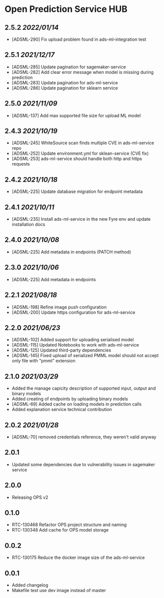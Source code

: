 # Open Prediction Service HUB

## 2.5.2 _2022/01/14_

* [ADSML-290] Fix upload problem found in ads-ml-integration test

## 2.5.1 _2021/12/17_

* [ADSML-285] Update pagination for sagemaker-service
* [ADSML-282] Add clear error message when model is missing during prediction
* [ADSML-283] Update pagination for ads-ml-service
* [ADSML-286] Update pagination for sklearn service

## 2.5.0 _2021/11/09_

* [ADSML-137] Add max supported file size for upload ML model

## 2.4.3 _2021/10/19_

* [ADSML-245] WhiteSource scan finds multiple CVE in ads-ml-service repo
* [ADSML-252] Update environment.yml for sklean-service (CVE fix)
* [ADSML-253] ads-ml-service should handle both http and https requests

## 2.4.2 _2021/10/18_

* [ADSML-225] Update database migration for endpoint metadata

## 2.4.1 _2021/10/11_

* [ADSML-235] Install ads-ml-service in the new Fyre env and update installation docs

## 2.4.0 _2021/10/08_

* [ADSML-225] Add metadata in endpoints (PATCH method)

## 2.3.0 _2021/10/06_

* [ADSML-225] Add metadata in endpoints

## 2.2.1 _2021/08/18_

* [ADSML-198] Refine image push configuration
* [ADSML-200] Update https configuration for ads-ml-service

## 2.2.0 _2021/06/23_
* [ADSML-102] Added support for uploading serialised model
* [ADSML-115] Updated Notebooks to work with ads-ml-service
* [ADSML-125] Updated third-party dependencies
* [ADSML-145] Fixed upload of serialized PMML model should not accept only file with "pmml" extension

## 2.1.0 _2021/03/29_

* Added the manage capicity description of supported input, output and binary models
* Added creating of endpoints by uploading binary models
* [ADSML-69] Added cache on loading models in prediction calls
* Added explanation service technical contribution

## 2.0.2 _2021/01/28_

* [ADSML-70] removed credentials reference, they weren't valid anyway

## 2.0.1

* Updated some dependencies due to vulnerability issues in sagemaker service

## 2.0.0

* Releasing OPS v2

## 0.1.0

* RTC-130468 Refactor OPS project structure and naming
* RTC-130348 Add cache for OPS model storage

## 0.0.2

* RTC-130175 Reduce the docker image size of the ads-ml-service

## 0.0.1

* Added changelog
* Makefile test use dev image instead of master
